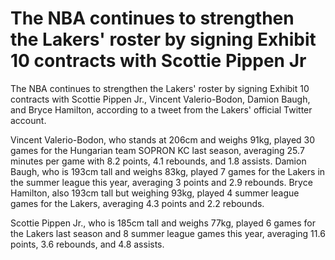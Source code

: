 # The NBA continues to strengthen the Lakers' roster by signing Exhibit 10 contracts with Scottie Pippen Jr 
 The NBA continues to strengthen the Lakers' roster by signing Exhibit 10 contracts with Scottie Pippen Jr., Vincent Valerio-Bodon, Damion Baugh, and Bryce Hamilton, according to a tweet from the Lakers' official Twitter account.

Vincent Valerio-Bodon, who stands at 206cm and weighs 91kg, played 30 games for the Hungarian team SOPRON KC last season, averaging 25.7 minutes per game with 8.2 points, 4.1 rebounds, and 1.8 assists. Damion Baugh, who is 193cm tall and weighs 83kg, played 7 games for the Lakers in the summer league this year, averaging 3 points and 2.9 rebounds. Bryce Hamilton, also 193cm tall but weighing 93kg, played 4 summer league games for the Lakers, averaging 4.3 points and 2.2 rebounds.

Scottie Pippen Jr., who is 185cm tall and weighs 77kg, played 6 games for the Lakers last season and 8 summer league games this year, averaging 11.6 points, 3.6 rebounds, and 4.8 assists.
